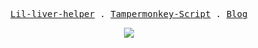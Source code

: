 <p align="center">
  <samp>
    <a href="http://wengx.cn/">Lil-liver-helper</a> .
    <a href="https://gist.github.com/wengx-unx">Tampermonkey-Script</a> .
    <a href="https://wengx-unx.github.io/#/">Blog</a>
  </samp>
</p>

<p align="center">
  <img align="center" src="https://github-readme-stats.vercel.app/api/top-langs/?username=iwengx&layout=compact&hide=html" />
</p>
  
